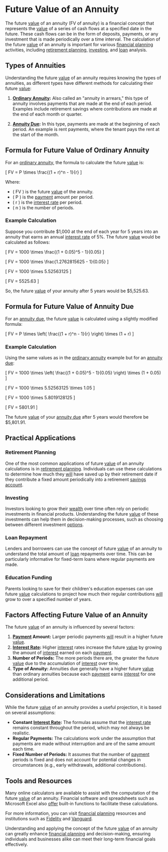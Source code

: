 # Future Value of an Annuity

The future [value](../v/value.md) of an annuity (FV of annuity) is a financial concept that represents the [value](../v/value.md) of a series of cash flows at a specified date in the future. These cash flows can be in the form of deposits, payments, or any investment that is made periodically over a time interval. The calculation of the future [value](../v/value.md) of an annuity is important for various [financial planning](../f/financial_planning.md) activities, including [retirement planning](../r/retirement_planning.md), [investing](../i/investing.md), and [loan](../l/loan.md) analysis.

## Types of Annuities

Understanding the future [value](../v/value.md) of an annuity requires knowing the types of annuities, as different types have different methods for calculating their future [value](../v/value.md):

1. **[Ordinary Annuity](../o/ordinary_annuity.md):** Also called an "annuity in arrears," this type of annuity involves payments that are made at the end of each period. Examples include retirement savings where contributions are made at the end of each month or quarter.

2. **[Annuity Due](../a/annuity_due.md):** In this type, payments are made at the beginning of each period. An example is rent payments, where the tenant pays the rent at the start of the month.

## Formula for Future Value of Ordinary Annuity

For an [ordinary annuity](../o/ordinary_annuity.md), the formula to calculate the future [value](../v/value.md) is:

\[ FV = P \times \frac{(1 + r)^n - 1}{r} \]

Where:
- \( FV \) is the future [value](../v/value.md) of the annuity.
- \( P \) is the [payment](../p/payment.md) amount per period.
- \( r \) is the [interest rate](../i/interest_rate.md) per period.
- \( n \) is the number of periods.

### Example Calculation

Suppose you contribute $1,000 at the end of each year for 5 years into an annuity that earns an annual [interest rate](../i/interest_rate.md) of 5%. The future [value](../v/value.md) would be calculated as follows:

\[ FV = 1000 \times \frac{(1 + 0.05)^5 - 1}{0.05} \]

\[ FV = 1000 \times \frac{1.2762815625 - 1}{0.05} \]

\[ FV = 1000 \times 5.52563125 \]

\[ FV = 5525.63 \]

So, the future [value](../v/value.md) of your annuity after 5 years would be $5,525.63.

## Formula for Future Value of Annuity Due

For an [annuity due](../a/annuity_due.md), the future [value](../v/value.md) is calculated using a slightly modified formula:

\[ FV = P \times \left( \frac{(1 + r)^n - 1}{r} \right) \times (1 + r) \]

### Example Calculation

Using the same values as in the [ordinary annuity](../o/ordinary_annuity.md) example but for an [annuity due](../a/annuity_due.md):

\[ FV = 1000 \times \left( \frac{(1 + 0.05)^5 - 1}{0.05} \right) \times (1 + 0.05) \]

\[ FV = 1000 \times 5.52563125 \times 1.05 \]

\[ FV = 1000 \times 5.8019128125 \]

\[ FV = 5801.91 \]

The future [value](../v/value.md) of your [annuity due](../a/annuity_due.md) after 5 years would therefore be $5,801.91.

## Practical Applications

### Retirement Planning

One of the most common applications of future [value](../v/value.md) of an annuity calculations is in [retirement planning](../r/retirement_planning.md). Individuals can use these calculations to determine how much they [will](../w/will.md) have saved up by their retirement date if they contribute a fixed amount periodically into a retirement [savings account](../s/savings_account.md). 

### Investing

Investors looking to grow their [wealth](../w/wealth.md) over time often rely on periodic investments in financial products. Understanding the future [value](../v/value.md) of these investments can help them in decision-making processes, such as choosing between different investment [options](../o/options.md).

### Loan Repayment

Lenders and borrowers can use the concept of future [value](../v/value.md) of an annuity to understand the total amount of [loan](../l/loan.md) repayments over time. This can be particularly informative for fixed-term loans where regular payments are made.

### Education Funding

Parents looking to save for their children's education expenses can use future [value](../v/value.md) calculations to project how much their regular contributions [will](../w/will.md) grow to over a specified number of years.

## Factors Affecting Future Value of an Annuity

The future [value](../v/value.md) of an annuity is influenced by several factors:

1. **[Payment](../p/payment.md) Amount:** Larger periodic payments [will](../w/will.md) result in a higher future [value](../v/value.md).
2. **[Interest Rate](../i/interest_rate.md):** Higher [interest](../i/interest.md) rates increase the future [value](../v/value.md) by growing the amount of [interest](../i/interest.md) earned on each [payment](../p/payment.md).
3. **Number of Periods:** The more periods there are, the greater the future [value](../v/value.md) due to the accumulation of [interest](../i/interest.md) over time.
4. **Type of Annuity:** Annuities due generally have a higher future [value](../v/value.md) than ordinary annuities because each [payment](../p/payment.md) earns [interest](../i/interest.md) for one additional period.

## Considerations and Limitations

While the future [value](../v/value.md) of an annuity provides a useful projection, it is based on several assumptions:

- **Constant [Interest Rate](../i/interest_rate.md):** The formulas assume that the [interest rate](../i/interest_rate.md) remains constant throughout the period, which may not always be realistic.
- **Regular Payments:** The calculations work under the assumption that payments are made without interruption and are of the same amount each time.
- **Fixed Number of Periods:** It assumes that the number of [payment](../p/payment.md) periods is fixed and does not account for potential changes in circumstances (e.g., early withdrawals, additional contributions).

## Tools and Resources

Many online calculators are available to assist with the computation of the future [value](../v/value.md) of an annuity. Financial software and spreadsheets such as Microsoft Excel also [offer](../o/offer.md) built-in functions to facilitate these calculations.

For more information, you can visit [financial planning](../f/financial_planning.md) resources and institutions such as [Fidelity](https://www.fidelity.com) and [Vanguard](https://www.vanguard.com).

Understanding and applying the concept of the future [value](../v/value.md) of an annuity can greatly enhance [financial planning](../f/financial_planning.md) and decision-making, ensuring individuals and businesses alike can meet their long-term financial goals effectively.
